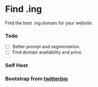 # Find .ing

Find the best .ing domain for your website.

### Todo

- [ ] Better prompt and segmentation.
- [ ] Find domain availability and price.

### Self Host

### Bootstrap from [twitterbio](https://github.com/Nutlope/twitterbio)